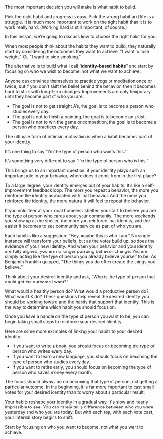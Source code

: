 The most important decision you will make is what habit to build.

Pick the right habit and progress is easy. Pick the wrong habit and life is a struggle. It is much more important to work on the right habit than it is to work really hard. (Working hard is still important, of course.)

In this lesson, we’re going to discuss how to choose the right habit for you.

When most people think about the habits they want to build, they naturally start by considering the outcomes they want to achieve. "I want to lose weight." Or, "I want to stop smoking."

The alternative is to build what I call “**identity-based habits**” and start by focusing on who we wish to become, not what we want to achieve.

Anyone can convince themselves to practice yoga or meditation once or twice, but if you don’t shift the belief behind the behavior, then it becomes hard to stick with long-term changes. Improvements are only temporary until they become part of who you are.

-   The goal is not to get straight A’s, the goal is to become a person who studies every day.
-   The goal is not to finish a painting, the goal is to become an artist.
-   The goal is not to win the game or competition, the goal is to become a person who practices every day.

The ultimate form of intrinsic motivation is when a habit becomes part of your identity.

It’s one thing to say “I’m the type of person who wants this.”

It’s something very different to say “I’m the type of person who is this.”

This brings us to an important question: if your identity plays such an important role in your behavior, where does it come from in the first place?

To a large degree, your identity emerges out of your habits. It’s like a self-improvement feedback loop. The more you repeat a behavior, the more you reinforce the identity associated with that behavior. And the more you reinforce the identity, the more natural it will feel to repeat the behavior.

If you volunteer at your local homeless shelter, you start to believe you are the type of person who cares about your community. The more weekends you show up at the shelter, the more you reinforce that identity, and the easier it becomes to see community service as part of who you are.

Each habit is like a suggestion: “Hey, maybe this is who I am.” No single instance will transform your beliefs, but as the votes build up, so does the evidence of your new identity. And when your behavior and your identity are fully aligned, you are no longer pursuing behavior change. You are simply acting like the type of person you already believe yourself to be. As Benjamin Franklin quipped, “The things you do often create the things you believe.”

Think about your desired identity and ask, “Who is the type of person that could get the outcome I want?”

What would a healthy person do? What would a productive person do? What would X do? These questions help reveal the desired identity you should be working toward and the habits that support that identity. This is the way to determine which habit you should focus on.

Once you have a handle on the type of person you want to be, you can begin taking small steps to reinforce your desired identity.

Here are some more examples of linking your habits to your desired identity:

-   If you want to write a book, you should focus on becoming the type of person who writes every day.
-   If you want to learn a new language, you should focus on becoming the type of person who studies every day.
-   If you want to retire early, you should focus on becoming the type of person who saves money every month.

The focus should always be on becoming that type of person, not getting a particular outcome. In the beginning, it is far more important to cast small votes for your desired identity than to worry about a particular result.

Your habits reshape your identity in a gradual way. It's slow and nearly impossible to see. You can rarely tell a difference between who you were yesterday and who you are today. But with each rep, with each vote cast, your internal story begins to shift.

Start by focusing on who you want to become, not what you want to achieve.